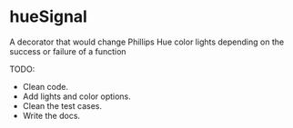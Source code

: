 # hueSignal
A decorator that would change Phillips Hue color lights depending on the success or failure of a function 

TODO: 
- Clean code.
- Add lights and color options.
- Clean the test cases.
- Write the docs.